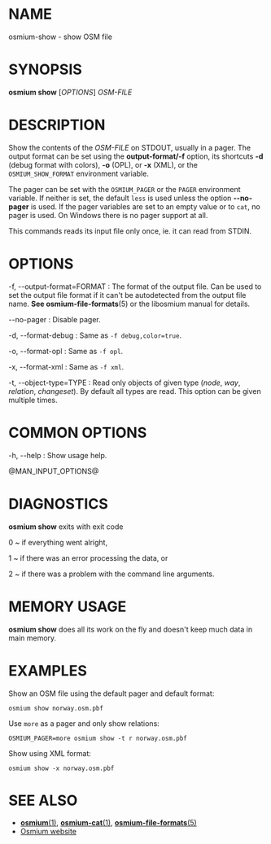 
# NAME

osmium-show - show OSM file


# SYNOPSIS

**osmium show** \[*OPTIONS*\] *OSM-FILE*


# DESCRIPTION

Show the contents of the *OSM-FILE* on STDOUT, usually in a pager. The
output format can be set using the **output-format/-f** option, its
shortcuts **-d** (debug format with colors), **-o** (OPL), or **-x** (XML),
or the `OSMIUM_SHOW_FORMAT` environment variable.

The pager can be set with the `OSMIUM_PAGER` or the `PAGER` environment
variable. If neither is set, the default `less` is used unless the option
**\--no-pager** is used. If the pager variables are set to an empty value or
to `cat`, no pager is used. On Windows there is no pager support at all.

This commands reads its input file only once, ie. it can read from STDIN.


# OPTIONS

-f, \--output-format=FORMAT
:   The format of the output file. Can be used to set the output file format
    if it can't be autodetected from the output file name.
    **See osmium-file-formats**(5) or the libosmium manual for details.

\--no-pager
:   Disable pager.

-d, \--format-debug
:   Same as `-f debug,color=true`.

-o, \--format-opl
:   Same as `-f opl`.

-x, \--format-xml
:   Same as `-f xml`.

-t, \--object-type=TYPE
:   Read only objects of given type (*node*, *way*, *relation*, *changeset*).
    By default all types are read. This option can be given multiple times.


# COMMON OPTIONS

-h, \--help
:   Show usage help.

@MAN_INPUT_OPTIONS@

# DIAGNOSTICS

**osmium show** exits with exit code

0
  ~ if everything went alright,

1
  ~ if there was an error processing the data, or

2
  ~ if there was a problem with the command line arguments.


# MEMORY USAGE

**osmium show** does all its work on the fly and doesn't keep much data in
main memory.


# EXAMPLES

Show an OSM file using the default pager and default format:

    osmium show norway.osm.pbf

Use `more` as a pager and only show relations:

    OSMIUM_PAGER=more osmium show -t r norway.osm.pbf

Show using XML format:

    osmium show -x norway.osm.pbf


# SEE ALSO

* [**osmium**(1)](osmium.html), [**osmium-cat**(1)](osmium-cat.html), [**osmium-file-formats**(5)](osmium-file-formats.html)
* [Osmium website](https://osmcode.org/osmium-tool/)

